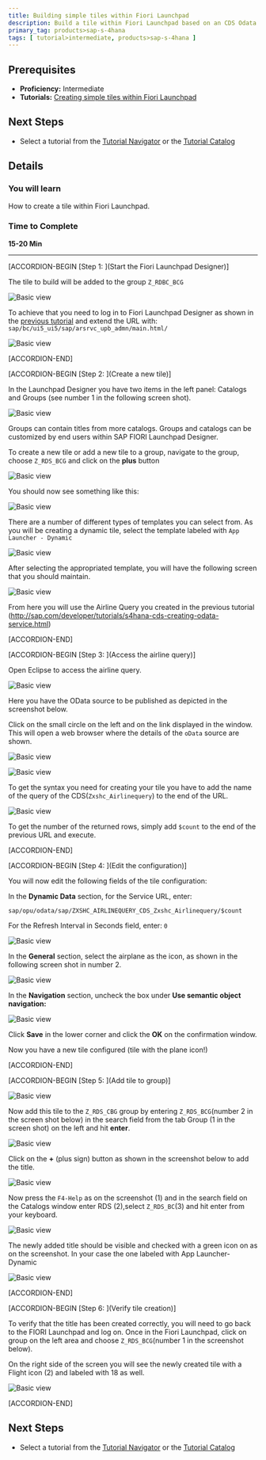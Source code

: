 ```yaml
---
title: Building simple tiles within Fiori Launchpad
description: Build a tile within Fiori Launchpad based on an CDS Odata Service
primary_tag: products>sap-s-4hana
tags: [ tutorial>intermediate, products>sap-s-4hana ]
---
```

## Prerequisites  
 - **Proficiency:** Intermediate
 - **Tutorials:** [Creating simple tiles within Fiori Launchpad](http://sap.com/developer/tutorials/s4hana-cds-launchpad-designer-fiori-role.html)

## Next Steps
 - Select a tutorial from the [Tutorial Navigator](http://sap.com/developer/tutorial-navigator.html) or the [Tutorial Catalog](http://sap.com/developer/tutorials.html)

## Details
### You will learn  
How to create a tile within Fiori Launchpad.

### Time to Complete
**15-20 Min**

---

[ACCORDION-BEGIN [Step 1: ](Start the Fiori Launchpad Designer)]

The tile to build will be added to the group `Z_RDBC_BCG`

![Basic view](CDSTiles1.png)

To achieve that you need to log in to Fiori Launchpad Designer as shown in the [previous tutorial](http://sap.com/developer/tutorials/s4hana-cds-launchpad-designer-fiori-role.html) and extend the URL with: `sap/bc/ui5_ui5/sap/arsrvc_upb_admn/main.html/`

![Basic view](CDSTilesGroupTitlestoAddAppendExtensionDesigner3.png)


[ACCORDION-END]

[ACCORDION-BEGIN [Step 2: ](Create a new tile)]

In the Launchpad Designer you have two items in the left panel: Catalogs and Groups (see number 1 in the following screen shot).

![Basic view](CDSTilesGroupTitlestoAddAppendExtensionDesigner4.png)

Groups can contain titles from more catalogs. Groups and catalogs can be customized by end users within SAP FIORI Launchpad Designer.

To create a new tile or add a new tile to a group, navigate to the group, choose `Z_RDS_BCG` and click on the **plus** button

![Basic view](CDSTilesGroupTitlescreateClick1.png)

You should now see something like this:

![Basic view](CDSTilesGroupTitlescreatelookslike.png)


There are a number of different types of templates you can select from. As you will be creating a dynamic tile, select the template labeled with `App Launcher - Dynamic`

![Basic view](CDSTilesGroupTitlescreatedynamictite.png)

After selecting the appropriated template, you will have the following screen that you should maintain.

![Basic view](CDSTilesGroupTitlescreatedynamictite2.png)

From here you will use the Airline Query you created in the previous tutorial (http://sap.com/developer/tutorials/s4hana-cds-creating-odata-service.html)



[ACCORDION-END]

[ACCORDION-BEGIN [Step 3: ](Access the airline query)]

Open Eclipse to access the airline query.

![Basic view](CDSTilesGroupTitlescreateOpenEclipse1.png)

Here you have the OData source to be published as depicted in the screenshot below.

Click on the small circle on the left and on the link displayed in the window. This will open a web browser where the details of the `oData` source are shown.

![Basic view](CDSTilesGroupTitlescreatetitlespherical.png)
 <br>

![Basic view](CDSTilesGroupTitlesafterspherical.png)

To get the syntax you need for creating your tile you have to add  the name of the query of the CDS(`Zxshc_Airlinequery`) to the end of the URL.  

![Basic view](CDSTilesGroupTitlescreatetitlesyntaxQuery.png)


To get the number of the returned rows, simply add  `$count` to the end of the previous URL and execute.


[ACCORDION-END]

[ACCORDION-BEGIN [Step 4: ](Edit the configuration)]

You will now edit the following fields of the tile configuration:

In the **Dynamic Data** section, for the Service URL, enter:

 `sap/opu/odata/sap/ZXSHC_AIRLINEQUERY_CDS_Zxshc_Airlinequery/$count`

For the Refresh Interval in Seconds field, enter: `0`

![Basic view](CDSTilesGroupTitlescreatetitlesPasteQuery.png)


In the **General** section, select the airplane as the icon, as shown in the following screen shot in number 2.


![Basic view](CDSTilesGroupTitlescreatetitlesIconAirplane.png)   


In the **Navigation** section, uncheck the box under **Use semantic object navigation:**

![Basic view](CDSTilesGroupTitlesafterUnchecksemanticNav.png)

Click **Save** in the lower corner and click the **OK** on the confirmation window.


Now you have a new tile configured (tile with the plane icon!)




[ACCORDION-END]

[ACCORDION-BEGIN [Step 5: ](Add tile to group)]

![Basic view](CDSTilesGroupTitlesInsert.png)

Now add this tile to the `Z_RDS_CBG` group by  entering `Z_RDS_BCG`(number 2 in the screen shot below) in the search field from the tab Group (1 in the screen shot) on the left and hit **enter**.

![Basic view](CDSTilesGroupTitlesAddtoGroup1.png)

Click on the **+** (plus sign) button as shown in the  screenshot below to add the title.

![Basic view](CDSTilesGroupTitlesadd2.png)


Now press the `F4-Help` as on the screenshot (1) and in the search field on the  Catalogs window  enter RDS (2),select `Z_RDS_BC`(3) and hit enter from your keyboard.

![Basic view](CDSTilesGroupTitlesAddtoGroupSearchRDS.png) <br>  

  The newly added title should be visible and checked with a green icon on as on the screenshot. In your case the one labeled with App Launcher-Dynamic

![Basic view](CDSTilesGroupTitlesAddtoGroupChooseDynamic.png)




[ACCORDION-END]

[ACCORDION-BEGIN [Step 6: ](Verify tile creation)]

To verify that the title has been created correctly, you will need to go back to the FIORI Launchpad and log on. Once in the Fiori Launchpad, click on group on the left area and choose `Z_RDS_BCG`(number 1 in the screenshot below).

On the right side of the screen you will see the newly created tile with a Flight icon (2) and labeled with 18 as well.

![Basic view](CDSFinalTile.png)



[ACCORDION-END]


## Next Steps
 - Select a tutorial from the [Tutorial Navigator](http://go.sap.com/developer/tutorial-navigator.html) or the [Tutorial Catalog](http://go.sap.com/developer/tutorials.html)
